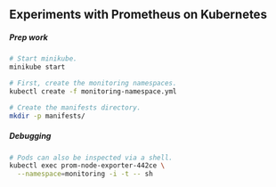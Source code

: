 ## Experiments with Prometheus on Kubernetes

##### Prep work

```bash
# Start minikube.
minikube start

# First, create the monitoring namespaces.
kubectl create -f monitoring-namespace.yml

# Create the manifests directory.
mkdir -p manifests/
```

##### Debugging

```bash
# Pods can also be inspected via a shell.
kubectl exec prom-node-exporter-442ce \
  --namespace=monitoring -i -t -- sh
```